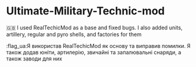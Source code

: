 # Ultimate-Military-Technic-mod
🇬🇧 I used RealTechicMod as a base and fixed bugs. I also added units, artillery, regular and pyro shells, and factories for them

:flag_ua:Я використав RealTechicMod як основу та виправив помилки. Я також додав юніти, артилерію, звичайні та запалювальні снаряди, а також заводи для них
